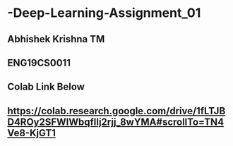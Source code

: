 # -Deep-Learning-Assignment_01
## Abhishek Krishna TM
## ENG19CS0011
## Colab Link Below
## https://colab.research.google.com/drive/1fLTJBD4ROy2SFWIWbqflIj2rjj_8wYMA#scrollTo=TN4Ve8-KjGT1
